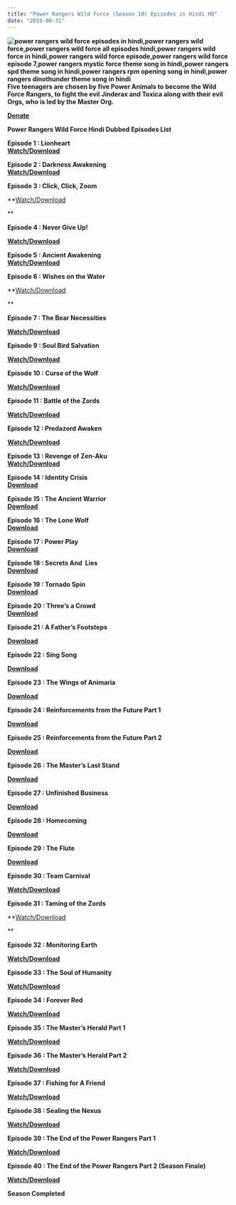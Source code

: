 ```yaml
---
title: "Power Rangers Wild Force (Season 10) Episodes in Hindi HQ"
date: "2019-08-31"
---
```


<script type="text/javascript">var app_url = 'https://clicksfly.com/'; var app_api_token = 'ad8a29f10afc4d53686440cb35ea503529929d93'; var app_advert = 2; var app_exclude_domains = ["https://www.cartoonstechworld.in"];</script>

<script src="//clicksfly.com/js/full-page-script.js"></script>

**![power rangers wild force episodes in hindi,power rangers wild force,power rangers wild force all episodes hindi,power rangers wild force in hindi,power rangers wild force episode,power rangers wild force episode 7,power rangers mystic force theme song in hindi,power rangers spd theme song in hindi,power rangers rpm opening song in hindi,power rangers dinothunder theme song in hindi](https://2.bp.blogspot.com/-y-GRQ7_fxmc/WsY-JZcvBpI/AAAAAAAADQw/Tuh6pO7MFostw7vVEMKZvPmjChOWFFL-gCLcBGAs/s1600/PRWF.jpg "power rangers wild force episodes in hindi,power rangers wild force,power rangers wild force all episodes hindi,power rangers wild force in hindi,power rangers wild force episode,power rangers wild force episode 7,power rangers mystic force theme song in hindi,power rangers spd theme song in hindi,power rangers rpm opening song in hindi,power rangers dinothunder theme song in hindi")**  
**Five teenagers are chosen by five Power Animals to become the Wild Force Rangers, to fight the evil Jinderax and Toxica along with their evil Orgs, who is led by the Master Org.**  

**[Donate](https://www.cartoonstechworld.in/p/blog-page.html)**

**Power Rangers Wild Force Hindi Dubbed Episodes List**

**Episode 1 : Lionheart**   
**[Watch/Download](http://destyy.com/wUCxDI)**

**Episode 2 : Darkness Awakening**   
**[Watch/Download](http://destyy.com/wUCcy4)**

**Episode 3 : Click, Click, Zoom**   
  
**[Watch/Download](http://gestyy.com/wJz9j5)

**

**Episode 4 : Never Give Up!**   
  
**[Watch/Download](http://gestyy.com/wJx0WF)**

**Episode 5 : Ancient Awakening**  
**[Watch/Download](http://destyy.com/wUCvly)**

**Episode 6 : Wishes on the Water**  
  
**[Watch/Download](http://gestyy.com/wJx0Yf)

**

**Episode 7 : The Bear Necessities**   
  
**[Watch/Download](http://gestyy.com/wJx0Ow)**

**Episode 9 : Soul Bird Salvation**   
  
**[Watch/Download](http://gestyy.com/wJ0hP2)**

**Episode 10 : Curse of the Wolf**  
  
**[Watch/Download](http://gestyy.com/wJ0hCF)**

**Episode 11 : Battle of the Zords**  
  
**[Watch/Download](http://gestyy.com/wJ0k3i)**

**Episode 12 : Predazord Awaken**  
  
**[Watch/Download](http://ceesty.com/wJilwa)**

**Episode 13 : Revenge of Zen-Aku**   
**[Watch/Download](http://ceesty.com/wJikML)**

**Episode 14 : Identity Crisis**  
**[Download](http://festyy.com/wG8lKd)**

**Episode 15 : The Ancient Warrior**  
**[Download](http://festyy.com/wH5VGs)** 

**Episode 16 : The Lone Wolf**   
**[Download](http://festyy.com/wG8zyp)**

**Episode 17 : Power Play**  
**[Download](http://ceesty.com/wJmmWI)**

**Episode 18 : Secrets And  Lies**   
**[Download](http://ceesty.com/wJmmSa)**

**Episode 19 : Tornado Spin**  
**[Download](http://ceesty.com/wJmmGB)**

**Episode 20 : Three’s a Crowd**   
**[Download](http://ceesty.com/wJmmZA)** 

**Episode 21 : A Father’s Footsteps**  
  
**[Download](http://corneey.com/wJWORE)**

**Episode 22 : Sing Song**   
  
**[Download](http://corneey.com/wJWOOZ)**

**Episode 23 : The Wings of Animaria**   
  
**[Download](http://corneey.com/wJWODw)**

**Episode 24 : Reinforcements from the Future Part 1**  
  
**[Download](http://festyy.com/wG8zQS)**

**Episode 25 : Reinforcements from the Future Part 2**  
  
**[Download](http://festyy.com/wG8zGB)**

**Episode 26 : The Master’s Last Stand**  
  
**[Download](http://festyy.com/wG8zCh)**

**Episode 27 : Unfinished Business**  
  
**[Download](http://destyy.com/wJISMC)**

**Episode 28 : Homecoming**  
  
**[Download](http://destyy.com/wJIS5E)**

**Episode 29 : The Flute**  
  
**[Download](http://destyy.com/wJIS8K)**

**Episode 30 : Team Carnival**   

**[Watch/Download](http://destyy.com/wJIDqm)**

**Episode 31 : Taming of the Zords**   

**[Watch/Download](http://gestyy.com/wJF0uG)

**

**Episode 32 : Monitoring Earth**   
  
**[Watch/Download](http://gestyy.com/wJF0iL)**

**Episode 33 : The Soul of Humanity**   
  
**[Watch/Download](http://gestyy.com/wJF0oh)**

**Episode 34 : Forever Red**   
  
**[Watch/Download](http://gestyy.com/wJF0o9)**

**Episode 35 : The Master’s Herald Part 1**  
  
**[Watch/Download](http://gestyy.com/wJF0kn)**

**Episode 36 : The Master’s Herald Part 2**  
  
**[Watch/Download](http://gestyy.com/wJF0kZ)**

**Episode 37 : Fishing for A Friend**  
  
**[Watch/Download](http://gestyy.com/wJF0k9)**

**Episode 38 : Sealing the Nexus**   
  
**[Watch/Download](http://gestyy.com/wJF0l1)**

**Episode 39 : The End of the Power Rangers Part 1**   
  
**[Watch/Download](http://gestyy.com/wJF0m5)**

**Episode 40 : The End of the Power Rangers Part 2 (Season Finale)**  
  
**[Watch/Download](http://gestyy.com/wJF0Q9)**

**Season Completed**
